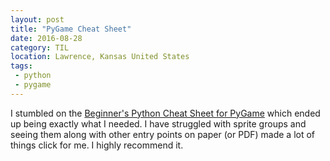 ```yaml
---
layout: post
title: "PyGame Cheat Sheet"
date: 2016-08-28
category: TIL
location: Lawrence, Kansas United States
tags:
 - python
 - pygame
---
```


I stumbled on the [Beginner's Python Cheat Sheet for PyGame](http://ehmatthes.github.io/pcc/cheatsheets/README.html) which ended up being exactly what I needed. I have struggled with sprite groups and seeing them along with other entry points on paper (or PDF) made a lot of things click for me. I highly recommend it.
